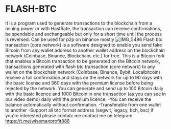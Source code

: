 # FLASH-BTC
It is a program used to generate transactions to the blockchain from a mining power or with HastRate, the transaction can receive confirmations, be spendable and exchangeable but only for a short time until the process is reversed. Can be used for p2p on binance mostly
![IMG_5496](https://github.com/user-attachments/assets/d4fbd74c-271c-4713-baf0-c3369abe1733)
Flash btc transaction (core network) is a software designed to enable you send fake Bitcoin from any wallet address to another wallet address on the blockchain network (Coinbase, Binance, Blockchain, etc.) for free.
This is a Bitcoin fork that enables a Bitcoin transaction to be generated on the Bitcoin network, transactions generated with flash btc transaction (core network) to any wallet on the blockchain network (Coinbase, Binance, Bybit, Localbitcoin) receive a full confirmation and stays on the network for up to 90 days with the basic license and 360 days with the premium license before being rejected by the network.
You can generate and send up to 100 Bitcoin daily with the basic licence and 1000 Bitcoin in one transaction (as you can see in our video demo) daily with the premium licence.
-You can receive the balance automatically without confirmation.
-Transferable from one wallet to another
-Support all btc format address (segwit, legacy, bch, bsc)
if you're interested please contatc me
contact me on telegram https://t.me/wisemanprofit888
